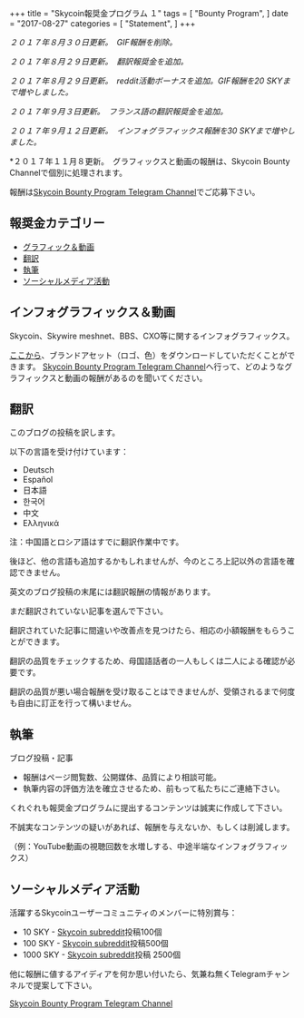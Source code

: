 +++
title = "Skycoin報奨金プログラム １"
tags = [
    "Bounty Program",
]
date = "2017-08-27"
categories = [
    "Statement",
]
+++

*２０１７年８月３０日更新。　GIF報酬を削除。*

*２０１７年８月２９日更新。　翻訳報奨金を追加。*

*２０１７年８月２９日更新。　reddit活動ボーナスを追加。GIF報酬を20 SKYまで増やしました。*

*２０１７年９月３日更新。　フランス語の翻訳報奨金を追加。*

*２０１７年９月１２日更新。　インフォグラフィックス報酬を30 SKYまで増やしました。*

*２０１７年１１月８更新。　グラフィックスと動画の報酬は、Skycoin Bounty Channelで個別に処理されます。


報酬は[Skycoin Bounty Program Telegram Channel](https://t.me/skycoinbounty)でご応募下さい。


## 報奨金カテゴリー
<!-- MarkdownTOC autolink="true" bracket="round" -->

- [グラフィック＆動画](#グラフィック＆動画)
- [翻訳](#翻訳)
- [執筆](#執筆)
- [ソーシャルメディア活動](#ソーシャルメディア活動)

<!-- /MarkdownTOC -->

## インフォグラフィックス＆動画

Skycoin、Skywire meshnet、BBS、CXO等に関するインフォグラフィックス。

[ここから](https://www.skycoin.net/downloads)、ブランドアセット（ロゴ、色）をダウンロードしていただくことができます。
[Skycoin Bounty Program Telegram Channel](https://t.me/skycoinbounty)へ行って、どのようなグラフィックスと動画の報酬があるのを聞いてください。

## 翻訳

このブログの投稿を訳します。

以下の言語を受け付けています：

* Deutsch
* Español
* 日本語
* 한국어
* 中文
* Ελληνικά

注：中国語とロシア語はすでに翻訳作業中です。

後ほど、他の言語も追加するかもしれませんが、今のところ上記以外の言語を確認できません。

英文のブログ投稿の末尾には翻訳報酬の情報があります。

まだ翻訳されていない記事を選んで下さい。

翻訳されていた記事に間違いや改善点を見つけたら、相応の小額報酬をもらうことができます。


翻訳の品質をチェックするため、母国語話者の一人もしくは二人による確認が必要です。

翻訳の品質が悪い場合報酬を受け取ることはできませんが、受領されるまで何度も自由に訂正を行って構いません。

## 執筆

ブログ投稿・記事

* 報酬はページ閲覧数、公開媒体、品質により相談可能。
* 執筆内容の評価方法を確立させるため、前もって私たちにご連絡下さい。

くれぐれも報奨金プログラムに提出するコンテンツは誠実に作成して下さい。

不誠実なコンテンツの疑いがあれば、報酬を与えないか、もしくは削減します。

（例：YouTube動画の視聴回数を水増しする、中途半端なインフォグラフィックス）

## ソーシャルメディア活動

活躍するSkycoinユーザーコミュニティのメンバーに特別賞与：

* 10 SKY - [Skycoin subreddit](https://reddit.com/r/skycoinproject)投稿100個
* 100 SKY - [Skycoin subreddit](https://reddit.com/r/skycoinproject)投稿500個
* 1000 SKY - [Skycoin subreddit](https://reddit.com/r/skycoinproject)投稿 2500個

他に報酬に値するアイディアを何か思い付いたら、気兼ね無くTelegramチャンネルで提案して下さい。

[Skycoin Bounty Program Telegram Channel](https://t.me/skycoinbounty)
